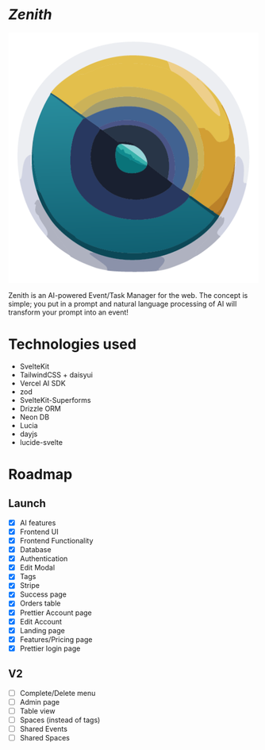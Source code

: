 # _Zenith_

![Logo](./static/favicon.png)

Zenith is an AI-powered Event/Task Manager for the web. The concept is simple; you put in a prompt and natural language processing of AI will transform your prompt into an event!

# Technologies used

- SvelteKit
- TailwindCSS + daisyui
- Vercel AI SDK
- zod
- SvelteKit-Superforms
- Drizzle ORM
- Neon DB
- Lucia
- dayjs
- lucide-svelte

# Roadmap

## Launch

- [x] AI features
- [x] Frontend UI
- [x] Frontend Functionality
- [x] Database
- [x] Authentication
- [x] Edit Modal
- [x] Tags
- [x] Stripe
- [x] Success page
- [x] Orders table
- [x] Prettier Account page
- [x] Edit Account
- [x] Landing page
- [x] Features/Pricing page
- [x] Prettier login page

## V2

- [ ] Complete/Delete menu
- [ ] Admin page
- [ ] Table view
- [ ] Spaces (instead of tags)
- [ ] Shared Events
- [ ] Shared Spaces
